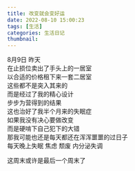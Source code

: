 ```yaml
---
title: 改变就会变好运
date: 2022-08-10 15:00:23
tags: [生活]
categories: 生活日记
thumbnail:
---
```

<!-- more -->
8月9日 昨天  
在止损位卖出了手头上的一居室  
以合适的价格租下来一套二居室  
这些都不是突入其来的  
而是经过了我的精心设计  
步步为营得到的结果  
这也治好了我半个月来的失眠症  
如果我没有决心要做改变  
而是硬啃下自己犯下的大错  
那我可能也还是每天都还在浑浑噩噩的过日子  
每天晚上失眠 焦虑 颓废 内分泌失调  

这周末或许是最后一个周末了  